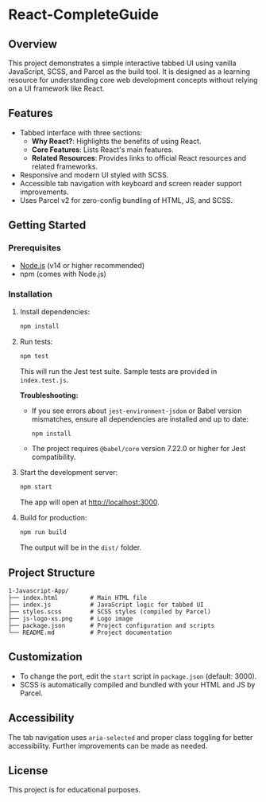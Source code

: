# React-CompleteGuide

## Overview

This project demonstrates a simple interactive tabbed UI using vanilla JavaScript, SCSS, and Parcel as the build tool. It is designed as a learning resource for understanding core web development concepts without relying on a UI framework like React.

## Features

- Tabbed interface with three sections:
  - **Why React?**: Highlights the benefits of using React.
  - **Core Features**: Lists React's main features.
  - **Related Resources**: Provides links to official React resources and related frameworks.
- Responsive and modern UI styled with SCSS.
- Accessible tab navigation with keyboard and screen reader support improvements.
- Uses Parcel v2 for zero-config bundling of HTML, JS, and SCSS.

## Getting Started

### Prerequisites

- [Node.js](https://nodejs.org/) (v14 or higher recommended)
- npm (comes with Node.js)

### Installation

1. Install dependencies:
   ```sh
   npm install
   ```


2. Run tests:
   ```sh
   npm test
   ```
   This will run the Jest test suite. Sample tests are provided in `index.test.js`.

   **Troubleshooting:**
   - If you see errors about `jest-environment-jsdom` or Babel version mismatches, ensure all dependencies are installed and up to date:
     ```sh
     npm install
     ```
   - The project requires `@babel/core` version 7.22.0 or higher for Jest compatibility.

3. Start the development server:
   ```sh
   npm start
   ```
   The app will open at [http://localhost:3000](http://localhost:3000).

4. Build for production:
   ```sh
   npm run build
   ```
   The output will be in the `dist/` folder.

## Project Structure

```
1-Javascript-App/
├── index.html         # Main HTML file
├── index.js           # JavaScript logic for tabbed UI
├── styles.scss        # SCSS styles (compiled by Parcel)
├── js-logo-xs.png     # Logo image
├── package.json       # Project configuration and scripts
└── README.md          # Project documentation
```

## Customization

- To change the port, edit the `start` script in `package.json` (default: 3000).
- SCSS is automatically compiled and bundled with your HTML and JS by Parcel.

## Accessibility

The tab navigation uses `aria-selected` and proper class toggling for better accessibility. Further improvements can be made as needed.

## License

This project is for educational purposes.